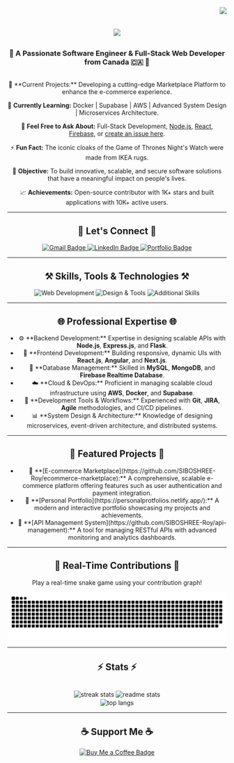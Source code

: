 <img align="right" src="https://visitor-badge.laobi.icu/badge?page_id=SIBOSHREE-Roy.SIBOSHREE-Roy" />

<h1 align="center">
    <img src="https://readme-typing-svg.herokuapp.com/?font=Righteous&size=35&center=true&vCenter=true&width=500&height=70&duration=4000&lines=Hi+There!+👋;+I'm+SHIBOSHREE+Roy!;" />
</h1>

<h3 align="center">🌟 A Passionate Software Engineer & Full-Stack Web Developer from Canada 🇨🇦 🌟</h3>

<br/>

<div align="center">
 🔭 **Current Projects:** Developing a cutting-edge Marketplace Platform to enhance the e-commerce experience.

 🌱 **Currently Learning:** Docker | Supabase | AWS | Advanced System Design | Microservices Architecture.

 💬 **Feel Free to Ask About:** Full-Stack Development, [Node.js](https://nodejs.org), [React](https://react.dev), [Firebase](https://firebase.google.com/), or [create an issue here](https://github.com/SIBOSHREE-Roy/SIBOSHREE-Roy/issues).

 ⚡ **Fun Fact:** The iconic cloaks of the Game of Thrones Night's Watch were made from IKEA rugs.

 🎯 **Objective:** To build innovative, scalable, and secure software solutions that have a meaningful impact on people's lives.

 📈 **Achievements:** Open-source contributor with 1K+ stars and built applications with 10K+ active users.
</div>

---

<h2 align="center">💌 Let's Connect 💌</h2>
<div align="center">
  <a href="mailto:siboshreeroy169@gmail.com">
    <img src="https://img.shields.io/badge/Gmail-333333?style=for-the-badge&logo=gmail&logoColor=red" alt="Gmail Badge" />
  </a>
  <a href="https://linkedin.com/in/siboshreeroy" target="_blank">
    <img src="https://img.shields.io/badge/LinkedIn-0077B5?style=for-the-badge&logo=linkedin&logoColor=white" alt="LinkedIn Badge" />
  </a>
  <a href="https://personalprotfolios.netlify.app/" target="_blank">
     <img src="https://img.shields.io/badge/Portfolio-FF5722?style=for-the-badge&logo=google-chrome&logoColor=white" alt="Portfolio Badge" />
  </a>
</div>

---

<h2 align="center">⚒️ Skills, Tools & Technologies ⚒️</h2>
<div align="center">
    <img src="https://skillicons.dev/icons?i=html,css,js,ts,react,nextjs,angular,nodejs,express,mongodb,mysql,flask,dotnet" alt="Web Development" />
    <img src="https://skillicons.dev/icons?i=bootstrap,tailwind,mui,figma,vscode,git,github,firebase,aws,docker,java,python,c" alt="Design & Tools" />
    <img src="https://skillicons.dev/icons?i=ruby,rails,typescript,linux" alt="Additional Skills" />
</div>

---

<h2 align="center">🌐 Professional Expertise 🌐</h2>
<div align="center">
<ul>
  <li>⚙️ **Backend Development:** Expertise in designing scalable APIs with <strong>Node.js</strong>, <strong>Express.js</strong>, and <strong>Flask</strong>.</li>
  <li>🎨 **Frontend Development:** Building responsive, dynamic UIs with <strong>React.js</strong>, <strong>Angular</strong>, and <strong>Next.js</strong>.</li>
  <li>💾 **Database Management:** Skilled in <strong>MySQL</strong>, <strong>MongoDB</strong>, and <strong>Firebase Realtime Database</strong>.</li>
  <li>☁️ **Cloud & DevOps:** Proficient in managing scalable cloud infrastructure using <strong>AWS</strong>, <strong>Docker</strong>, and <strong>Supabase</strong>.</li>
  <li>🔧 **Development Tools & Workflows:** Experienced with <strong>Git</strong>, <strong>JIRA</strong>, <strong>Agile</strong> methodologies, and CI/CD pipelines.</li>
  <li>📊 **System Design & Architecture:** Knowledge of designing microservices, event-driven architecture, and distributed systems.</li>
</ul>
</div>

---

<h2 align="center">📂 Featured Projects 📂</h2>
<div align="center">
<ul>
  <li>💼 **[E-commerce Marketplace](https://github.com/SIBOSHREE-Roy/ecommerce-marketplace):** A comprehensive, scalable e-commerce platform offering features such as user authentication and payment integration.</li>
  <li>🌟 **[Personal Portfolio](https://personalprotfolios.netlify.app/):** A modern and interactive portfolio showcasing my projects and achievements.</li>
  <li>🔗 **[API Management System](https://github.com/SIBOSHREE-Roy/api-management):** A tool for managing RESTful APIs with advanced monitoring and analytics dashboards.</li>
</ul>
</div>

---

<h2 align="center">🐍 Real-Time Contributions 🐍</h2>
<div align="center">
    <p>Play a real-time snake game using your contribution graph!</p>
    <a href="https://github.com/Platane/snk">
        <img src="https://raw.githubusercontent.com/Platane/snk/output/github-contribution-grid-snake.svg" alt="Contribution Snake Game" />
    </a>
</div>

---

<h2 align="center">⚡ Stats ⚡</h2>
<br>
<div align=center>
  <img width=390 src="https://github-readme-streak-stats-salesp07.vercel.app/?user=salesp07&count_private=true&theme=react&border_radius=10" alt="streak stats"/>
  <img width=390 src="https://github-readme-stats-salesp07.vercel.app/api?username=salesp07&count_private=true&show_icons=true&theme=react&rank_icon=github&border_radius=10" alt="readme stats" />
  <br/>
  <img width=325 align="center" src="https://github-readme-stats-salesp07.vercel.app/api/top-langs/?username=salesp07&hide=HTML&langs_count=8&layout=compact&theme=react&border_radius=10&size_weight=0.5&count_weight=0.5&exclude_repo=github-readme-stats" alt="top langs" />
</div>


---

<h2 align="center">☕ Support Me ☕</h2>
<div align="center">
  <a href="https://ko-fi.com/V7V4RAK9C" target="_blank">
    <img src="https://img.shields.io/badge/Buy%20Me%20a%20Coffee-FCC624?style=for-the-badge&logo=buymeacoffee&logoColor=black" alt="Buy Me a Coffee Badge" />
  </a>
</div>
